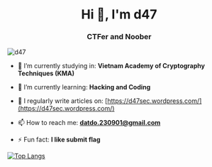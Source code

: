 <h1 align="center">Hi 👋, I'm d47  </h1>
<h3 align="center">CTFer and Noober</h3>

<p align="left"> <img src="https://komarev.com/ghpvc/?username=d47&label=Profile%20views&color=0e75b6&style=flat" alt="d47" /> </p>

- 🔭 I’m currently studying in: **Vietnam Academy of Cryptography Techniques (KMA)**

- 🌱 I’m currently learning: **Hacking and Coding**

- 📝 I regularly write articles on: [https://d47sec.wordpress.com/](https://d47sec.wordpress.com/)

- 📫 How to reach me: **datdo.230901@gmail.com**

- ⚡ Fun fact: **I like submit flag**

[![Top Langs](https://github-readme-stats.vercel.app/api/top-langs/?username=d47sec&layout=compact&theme=tokyonight)](https://github.com/d47sec/github-readme-stats)     




